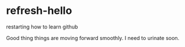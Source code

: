 # refresh-hello
restarting how to learn github

Good thing things are moving forward smoothly.
I need to urinate soon.
